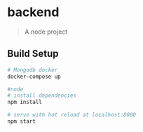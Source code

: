 # backend

> A node project

## Build Setup

``` bash
# Mongodb docker
docker-compose up

#node
# install dependencies
npm install

# serve with hot reload at localhost:8080
npm start





